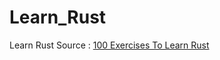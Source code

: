 # Learn_Rust
 Learn Rust
Source : [100 Exercises To Learn Rust](https://rust-exercises.com/100-exercises/01_intro/00_welcome)